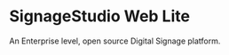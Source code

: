 SignageStudio Web Lite
======================

An Enterprise level, open source Digital Signage platform.
